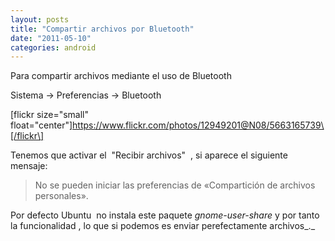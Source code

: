 ```yaml
---
layout: posts
title: "Compartir archivos por Bluetooth"
date: "2011-05-10"
categories: android
---
```


Para compartir archivos mediante el uso de Bluetooth

Sistema -> Preferencias -> Bluetooth

\[flickr size="small" float="center"\]https://www.flickr.com/photos/12949201@N08/5663165739\[/flickr\]

Tenemos que activar el  "Recibir archivos"  , si aparece el siguiente mensaje:

> No se pueden iniciar las preferencias de «Compartición de archivos personales».

Por defecto Ubuntu  no instala este paquete _gnome-user-share_ y por tanto la funcionalidad , lo que si podemos es enviar perefectamente archivos_._
